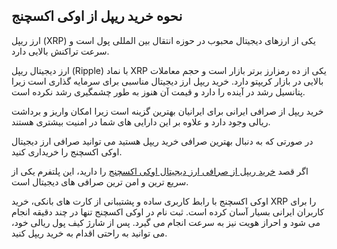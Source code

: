 

## نحوه خرید ریپل از اوکی اکسچنج

ارز ریپل (XRP) یکی از ارزهای دیجیتال محبوب در حوزه انتقال بین‌ المللی پول است و سرعت تراکنش بالایی دارد.

ارز دیجیتال ریپل (Ripple) با نماد XRP یکی از ده رمزارز برتر بازار است و حجم معاملات بالایی در بازار کریپتو دارد. خرید ریپل ارز دیجیتال مناسبی برای سرمایه گذاری است زیرا پتانسیل رشد در آینده را دارد و قیمت آن هنوز به طور چشمگیری رشد نکرده است.

خرید ریپل از صرافی ایرانی برای ایرانیان بهترین گزینه است زیرا امکان واریز و برداشت ریالی وجود دارد و علاوه بر این دارایی های شما در امنیت بیشتری هستند.

در صورتی که به دنبال بهترین صرافی خرید ریپل هستید می توانید صرافی ارز دیجیتال اوکی اکسچنج را خریداری کنید.

اگر قصد [خرید ریپل از صرافی ارز دیجیتال اوکی اکسچنج](https://ok-ex.io/buy-and-sell/XRP/) را دارید، این پلتفرم یکی از سریع‌ ترین و امن‌ ترین صرافی های دیجیتال است.

اوکی اکسچنج با رابط کاربری ساده و پشتیبانی از کارت‌ های بانکی، خرید XRP را برای کاربران ایرانی بسیار آسان کرده است. ثبت‌ نام در اوکی اکسچنج تنها در چند دقیقه انجام می‌ شود و احراز هویت نیز به‌ سرعت انجام می‌ گیرد. پس از شارژ کیف پول ریالی خود، می‌ توانید به‌ راحتی اقدام به خرید ریپل کنید.
